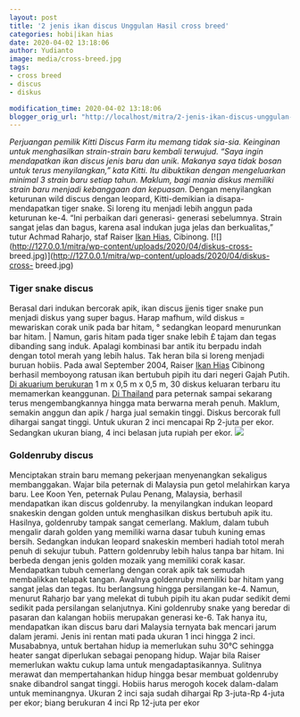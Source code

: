 ```yaml
---
layout: post
title: '2 jenis ikan discus Unggulan Hasil cross breed'
categories: hobi|ikan hias
date: 2020-04-02 13:18:06
author: Yudianto
image: media/cross-breed.jpg
tags:
- cross breed
- discus
- diskus

modification_time: 2020-04-02 13:18:06
blogger_orig_url: "http://localhost/mitra/2-jenis-ikan-discus-unggulan-hasil.html"
---
```


_Perjuangan pemilik Kitti Discus Farm itu memang tidak sia-sia. Keinginan
untuk menghasilkan strain-strain baru kembali terwujud. “Saya ingin
mendapatkan ikan discus jenis baru dan unik. Makanya saya tidak bosan untuk
terus menyilangkan,” kata Kitti. Itu dibuktikan dengan mengeluarkan minimal 3
strain baru setiap tahun. Maklum, bagi mania diskus memiliki strain baru
menjadi kebanggaan dan kepuasan._ Dengan menyilangkan keturunan wild discus
dengan leopard, Kitti-demikian ia disapa-mendapatkan tiger snake. Si loreng
itu menjadi lebih anggun pada keturunan ke-4. “Ini perbaikan dari generasi-
generasi sebelumnya. Strain sangat jelas dan bagus, karena asal indukan juga
jelas dan berkualitas,” tutur Achmad Raharjo, staf Raiser [Ikan
Hias](http://127.0.0.1/mitra/ikan-hias "Ikan Hias"), Cibinong.
[![](http://127.0.0.1/mitra/wp-content/uploads/2020/04/diskus-cross-
breed.jpg)](http://127.0.0.1/mitra/wp-content/uploads/2020/04/diskus-cross-
breed.jpg)

### Tiger snake discus

Berasal dari indukan bercorak apik, ikan discus jjenis tiger snake pun menjadi diskus yang super bagus. Harap mafhum, wild diskus = mewariskan corak unik pada bar hitam, ° sedangkan leopard menurunkan bar hitam. | Namun, garis hitam pada tiger snake lebih £ tajam dan tegas dibanding sang induk. Apalagi kombinasi bar antik itu berpadu indah dengan totol merah yang lebih halus. Tak heran bila si loreng menjadi buruan hobiis. Pada awal September 2004, Raiser [Ikan Hias](http://127.0.0.1/mitra/ikan-hias) Cibinong berhasil memboyong ratusan ikan bertubuh pipih itu dari negeri Gajah Putih. [Di akuarium berukuran](http://127.0.0.1/mitra/kiat-membuat-aquascape-minimalis.html) 1 m x 0,5 m x 0,5 m, 30 diskus keluaran terbaru itu memamerkan keanggunan. [Di Thailand](http://127.0.0.1/mitra/perawatan-ranchu-top-view-ala-thailand.html) para peternak sampai sekarang terus mengembangkannya hingga mata berwarna merah penuh. Maklum, semakin anggun dan apik / harga jual semakin tinggi. Diskus bercorak full dihargai sangat tinggi. Untuk ukuran 2 inci mencapai Rp 2-juta per ekor. Sedangkan ukuran biang, 4 inci belasan juta rupiah per ekor. [![](http://127.0.0.1/mitra/wp-content/uploads/2020/04/ikan-cross-breed.jpg)](http://127.0.0.1/mitra/wp-content/uploads/2020/04/ikan-cross-breed.jpg)

### Goldenruby discus

Menciptakan strain baru memang pekerjaan menyenangkan sekaligus membanggakan.
Wajar bila peternak di Malaysia pun getol melahirkan karya baru. Lee Koon Yen,
peternak Pulau Penang, Malaysia, berhasil mendapatkan ikan discus goldenruby.
Ia menyilangkan indukan leopard snakeskin dengan golden untuk menghasilkan
diskus bertubuh apik itu. Hasilnya, goldenruby tampak sangat cemerlang.
Maklum, dalam tubuh mengalir darah golden yang memiliki warna dasar tubuh
kuning emas bersih. Sedangkan indukan leopard snakeskin memberi hadiah totol
merah penuh di sekujur tubuh. Pattern goldenruby lebih halus tanpa bar hitam.
Ini berbeda dengan jenis golden mozaik yang memiliki corak kasar. Mendapatkan
tubuh cemerlang dengan corak apik tak semudah membalikkan telapak tangan.
Awalnya goldenruby memiliki bar hitam yang sangat jelas dan tegas. Itu
berlangsung hingga persilangan ke-4. Namun, menurut Raharjo bar yang melekat
di tubuh pipih itu akan pudar sedikit demi sedikit pada persilangan
selanjutnya. Kini goldenruby snake yang beredar di pasaran dan kalangan hobiis
merupakan generasi ke-6. Tak hanya itu, mendapatkan ikan discus baru dari
Malaysia ternyata bak mencari jarum dalam jerami. Jenis ini rentan mati pada
ukuran 1 inci hingga 2 inci. Musababnya, untuk bertahan hidup ia memerlukan
suhu 30°C sehingga heater sangat diperlukan sebagai penopang hidup. Wajar bila
Raiser memerlukan waktu cukup lama untuk mengadaptasikannya. Sulitnya merawat
dan mempertahankan hidup hingga besar membuat goldenruby snake dibandrol
sangat tinggi. Hobiis harus merogoh kocek dalam-dalam untuk meminangnya.
Ukuran 2 inci saja sudah dihargai Rp 3-juta-Rp 4-juta per ekor; biang
berukuran 4 inci Rp 12-juta per ekor


